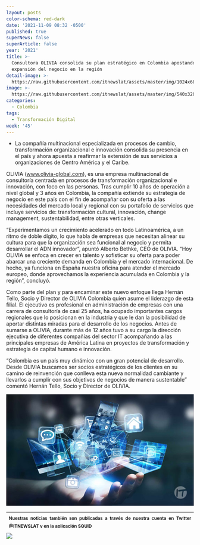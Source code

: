 ```yaml
---
layout: posts
color-schema: red-dark
date: '2021-11-09 08:32 -0500'
published: true
superNews: false
superArticle: false
year: '2021'
title: >-
  Consultora OLIVIA consolida su plan estratégico en Colombia apostando a la
  expansión del negocio en la región
detail-image: >-
  https://raw.githubusercontent.com/itnewslat/assets/master/img/1024x680/Transformacion-Digital-g.jpg
image: >-
  https://raw.githubusercontent.com/itnewslat/assets/master/img/540x320/Transformacion-Digital-p.jpg
categories:
  - Colombia
tags:
  - Transformación Digital
week: '45'
---
```

- La compañía multinacional especializada en procesos de cambio, transformación organizacional e innovación consolida su presencia en el país y ahora apuesta a reafirmar la extensión de sus servicios a organizaciones de Centro América y el Caribe.

OLIVIA (www.olivia-global.com), es una empresa multinacional de consultoría centrada en procesos de transformación organizacional e innovación, con foco en las personas. Tras cumplir 10 años de operación a nivel global y 3 años en Colombia, la compañía extiende su estrategia de negocio en este país con el fin de acompañar con su oferta a las necesidades del mercado local y regional con su portafolio de servicios que incluye servicios de: transformación cultural, innovación, change management, sustentabilidad, entre otras verticales.

“Experimentamos un crecimiento acelerado en todo Latinoamérica, a un ritmo de doble dígito, lo que habla de empresas que necesitan alinear su cultura para que la organización sea funcional al negocio y permita desarrollar el ADN innovador”, apuntó Alberto Bethke, CEO de OLIVIA. “Hoy OLIVIA se enfoca en crecer en talento y sofisticar su oferta para poder abarcar una creciente demanda en Colombia y el mercado internacional. De hecho, ya funciona en España nuestra oficina para atender el mercado europeo, donde aprovechamos la experiencia acumulada en Colombia y la región”, concluyó.

Como parte del plan y para encaminar este nuevo enfoque llega Hernán Tello, Socio y Director de OLIVIA Colombia quien asume el liderazgo de esta filial. El ejecutivo es profesional en administración de empresas con una carrera de consultoría de casi 25 años, ha ocupado importantes cargos regionales que lo posicionan en la industria y que le dan la posibilidad de aportar distintas miradas para el desarrollo de los negocios. Antes de sumarse a OLIVIA, durante más de 12 años tuvo a su cargo la dirección ejecutiva de diferentes compañías del sector IT acompañando a las principales empresas de América Latina en proyectos de transformación y estrategia de capital humano e innovación.

“Colombia es un país muy dinámico con un gran potencial de desarrollo. Desde OLIVIA buscamos ser socios estratégicos de los clientes en su camino de reinvención que conlleva esta nueva normalidad cambiante y llevarlos a cumplir con sus objetivos de negocios de manera sustentable” comentó Hernán Tello, Socio y Director de OLIVIA.

![](https://raw.githubusercontent.com/itnewslat/assets/master/img/540x320/Transformacion-Digital-p.jpg)

<table style="height: 42px;" width="569">
<tbody>
<tr>
<td style="text-align: justify;"><sub><strong>Nuestras noticias también son publicadas a través de nuestra cuenta en Twitter <a href="https://twitter.com/itnewslat?lang=es">@ITNEWSLAT</a> y en la aplicación <a href="https://squidapp.co/en/">SQUID</a></strong></sub></td>
</tr>
</tbody>
</table>

<img src="https://tracker.metricool.com/c3po.jpg?hash=56f88a41e39ab42c063cc51676587a04"/>

